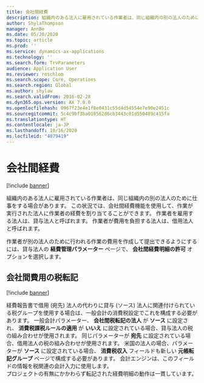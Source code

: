 ```yaml
---
title: 会社間経費
description: 組織内のある法人に雇用されている作業者は、同じ組織内の別の法人のために仕事をする場合があります。 この状況では、会社間経費機能を使用して、作業が実行された法人に作業者の経費を割り当てることができます。
author: ShylaThompson
manager: AnnBe
ms.date: 05/20/2020
ms.topic: article
ms.prod: ''
ms.service: dynamics-ax-applications
ms.technology: ''
ms.search.form: TrvParameters
audience: Application User
ms.reviewer: roschlom
ms.search.scope: Core, Operations
ms.search.region: Global
ms.author: shylaw
ms.search.validFrom: 2016-02-28
ms.dyn365.ops.version: AX 7.0.0
ms.openlocfilehash: 0967f23e4e1f8e0431c55d4d54554e7e90e2451c
ms.sourcegitcommit: 5c4c9bf3ba018562d6cb3443c01d550489c415fa
ms.translationtype: HT
ms.contentlocale: ja-JP
ms.lasthandoff: 10/16/2020
ms.locfileid: "4079419"
---
```

# <a name="intercompany-expenses"></a>会社間経費

[!include [banner](../includes/banner.md)]

組織内のある法人に雇用されている作業者は、同じ組織内の別の法人のために仕事をする場合があります。 この状況では、会社間経費機能を使用して、作業が実行された法人に作業者の経費を割り当てることができます。 作業者を雇用する法人は、貸与法人と呼ばれます。 作業者が費用を負担する法人は、借用法人と呼ばれます。 

作業者が別の法人のために行われる作業の費用を作成して提出できるようにするには、貸与法人の **経費管理パラメーター** ページで、 **会社間経費明細の許可** オプションを選択します。 

## <a name="tax-posting-for-intercompany-expenses"></a>会社間費用の税転記

[!include [banner](../includes/banner.md)]

経費報告書で借用 (宛先) 法人の代わりに貸与 (ソース) 法人に関連付けられている税グループを使用する場合は、一般会計の消費税設定でこれを構成する必要があります。 一般会計パラメーター、 **会社間税転記の法人** が **ソース** に設定され、 **消費税課税ルールの適用** が **いいえ** に設定されている場合、貸与法人の税の組み合わせが使用されます。 同じパラメーターが **宛先** に設定されている場合、借用法人の税の組み合わせが使用されます。 米国の法人の場合、パラメーターが **ソース** に設定されている場合、 **消費税収入** フィールドも新しい **元帳転記グループ** ページで構成する必要があります。 会計エンジンは、このフィールドの情報を税関連の会計入力に使用します。   
プロジェクトの有無にかかわらず転記された経費明細の動作は一貫しています。  
